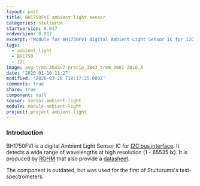 ```yaml
---
layout: post
title: BH1750FVI ambient light sensor
categories: stulturum
startversion: 0.017
endversion: 0.017
excerpt: "Module for BH1750FVI digital Ambient Light Sensor IC for I2C bus interface"
tags:
  - ambient light
  - BH1750
  - I2C
image: avg-trmm-3b43v7-precip_3B43_trmm_2001-2016_A
date: '2020-01-10 11:27'
modified: '2020-03-20 T18:17:25.000Z'
comments: true
share: true
component: null
sensor: sensor-ambient-light
module: module-ambient-light
project: project-ambient-light
---
```

<script src="https://karttur.github.io/common/assets/js/karttur/togglediv.js"></script>

### Introduction

BH1750FVI is a digital Ambient Light Sensor IC for [I2C bus interface](../../ide/ide-I2C).  It detects a wide range of wavelengths at high resolution (1 - 65535 lx). It is produced by [ROHM](http://rohmfs.rohm.com) that also provide a [datasheet](http://rohmfs.rohm.com/en/products/databook/datasheet/ic/sensors/light/bh1721fvc-e.pdf).

The component is outdated, but was used for the first of Stulturums's test-spectrometers.
